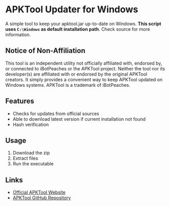 # APKTool Updater for Windows
A simple tool to keep your apktool.jar up-to-date on Windows. **This script uses `C:\Windows` as default installation path**. Check source for more information.

## Notice of Non-Affiliation
This tool is an independent utility not officially affiliated with, endorsed by, or connected to iBotPeaches or the APKTool project. Neither the tool nor its developer(s) are affiliated with or endorsed by the original APKTool creators. It simply provides a convenient way to keep APKTool updated on Windows systems. APKTool is a trademark of iBotPeaches.

## Features
- Checks for updates from official sources
- Able to download latest version if current installation not found
- Hash verification

## Usage
1. Download the zip
2. Extract files
3. Run the executable

## Links
- [Official APKTool Website](https://apktool.org/)
- [APKTool GitHub Repository](https://github.com/iBotPeaches/Apktool)

